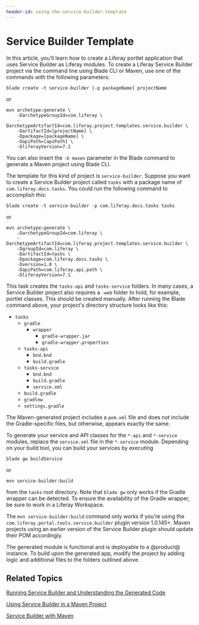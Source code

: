 ```yaml
---
header-id: using-the-service-builder-template
---
```


# Service Builder Template

In this article, you'll learn how to create a Liferay portlet application that
uses Service Builder as Liferay modules. To create a Liferay Service Builder
project via the command line using Blade CLI or Maven, use one of the commands
with the following parameters:

    blade create -t service-builder [-p packageName] projectName

or

    mvn archetype:generate \
        -DarchetypeGroupId=com.liferay \
        -DarchetypeArtifactId=com.liferay.project.templates.service.builder \
        -DartifactId=[projectName] \
        -Dpackage=[packageName] \
        -DapiPath=[apiPath] \
        -DliferayVersion=7.1

You can also insert the `-b maven` parameter in the Blade command to generate a
Maven project using Blade CLI.

The template for this kind of project is `service-builder`. Suppose you want to
create a Service Builder project called `tasks` with a package name of
`com.liferay.docs.tasks`. You could run the following command to accomplish
this:

    blade create -t service-builder -p com.liferay.docs.tasks tasks

or

    mvn archetype:generate \
        -DarchetypeGroupId=com.liferay \
        -DarchetypeArtifactId=com.liferay.project.templates.service.builder \
        -DgroupId=com.liferay \
        -DartifactId=tasks \
        -Dpackage=com.liferay.docs.tasks \
        -Dversion=1.0 \
        -DapiPath=com.liferay.api.path \
        -DliferayVersion=7.1

This task creates the `tasks-api` and `tasks-service` folders. In many cases, a
Service Builder project also requires a `-web` folder to hold, for example,
portlet classes. This should be created manually. After running the Blade
command above, your project's directory structure looks like this:

- `tasks`
    - `gradle`
        - `wrapper`
            - `gradle-wrapper.jar`
            - `gradle-wrapper.properties`
    - `tasks-api`
        - `bnd.bnd`
        - `build.gradle`
    - `tasks-service`
        - `bnd.bnd`
        - `build.gradle`
        - `service.xml`
    - `build.gradle`
    - `gradlew`
    - `settings.gradle`

The Maven-generated project includes a `pom.xml` file and does not include the
Gradle-specific files, but otherwise, appears exactly the same.

To generate your service and API classes for the `*-api` and `*-service`
modules, replace the `service.xml` file in the `*-service` module. Depending on
your build tool, you can build your services by executing

    blade gw buildService

or

    mvn service-builder:build

from the `tasks` root directory. Note that `blade gw` only works if the Gradle
wrapper can be detected. To ensure the availability of the Gradle wrapper, be
sure to work in a Liferay Workspace.

The `mvn service-builder:build` command only works if you're using the
`com.liferay.portal.tools.service.builder` plugin version 1.0.145+. Maven
projects using an earlier version of the Service Builder plugin should update
their POM accordingly.

The generated module is functional and is
deployable to a @product@ instance. To build upon the generated app, modify the
project by adding logic and additional files to the folders outlined above.

## Related Topics 

[Running Service Builder and Understanding the Generated Code](/docs/7-0/tutorials/-/knowledge_base/t/running-service-builder-and-understanding-the-generated-code)

[Using Service Builder in a Maven Project](/docs/7-0/tutorials/-/knowledge_base/t/using-service-builder-in-a-maven-project)

[Service Builder with Maven](/docs/7-0/reference/-/knowledge_base/r/service-builder-with-maven)
